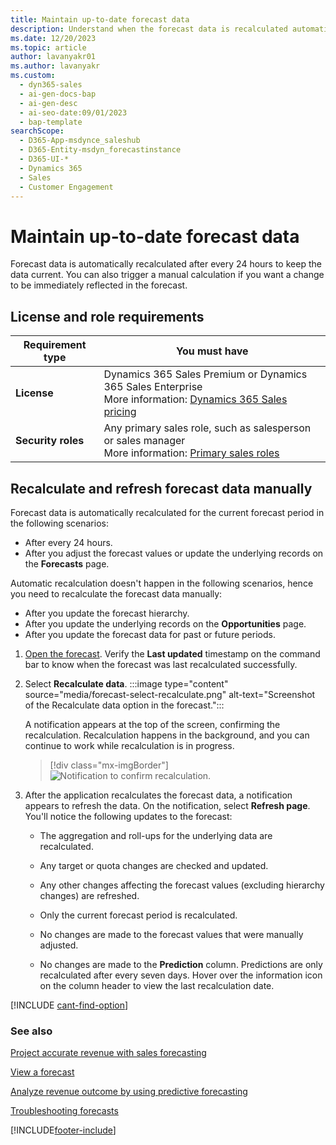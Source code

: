 ```yaml
---
title: Maintain up-to-date forecast data
description: Understand when the forecast data is recalculated automatically and when and how to trigger a manual recalculation.
ms.date: 12/20/2023
ms.topic: article
author: lavanyakr01
ms.author: lavanyakr
ms.custom:
  - dyn365-sales
  - ai-gen-docs-bap
  - ai-gen-desc
  - ai-seo-date:09/01/2023
  - bap-template
searchScope:
  - D365-App-msdynce_saleshub
  - D365-Entity-msdyn_forecastinstance
  - D365-UI-*
  - Dynamics 365
  - Sales
  - Customer Engagement
---
```


# Maintain up-to-date forecast data

Forecast data is automatically recalculated after every 24 hours to keep the data current. You can also trigger a manual calculation if you want a change to be immediately reflected in the forecast.

## License and role requirements

| Requirement type | You must have |
|-----------------------|---------|
| **License** | Dynamics 365 Sales Premium or Dynamics 365 Sales Enterprise  <br>More information: [Dynamics 365 Sales pricing](https://dynamics.microsoft.com/sales/pricing/) |
| **Security roles** | Any primary sales role, such as salesperson or sales manager<br>  More information: [Primary sales roles](security-roles-for-sales.md#primary-sales-roles)|


## Recalculate and refresh forecast data manually

Forecast data is automatically recalculated for the current forecast period in the following scenarios:

- After every 24 hours.
- After you adjust the forecast values or update the underlying records on the **Forecasts** page.

Automatic recalculation doesn't happen in the following scenarios, hence you need to recalculate the forecast data manually:

- After you update the forecast hierarchy.
- After you update the underlying records on the **Opportunities** page.
- After you update the forecast data for past or future periods.

1. [Open the forecast](view-forecasts.md). Verify the **Last updated** timestamp on the command bar to know when the forecast was last recalculated successfully.


1. Select **Recalculate data**.
    :::image type="content" source="media/forecast-select-recalculate.png" alt-text="Screenshot of the Recalculate data option in the forecast.":::

    A notification appears at the top of the screen, confirming the recalculation. Recalculation happens in the background, and you can continue to work while recalculation is in progress.

    > [!div class="mx-imgBorder"]
    > ![Notification to confirm recalculation.](media/forecast-recalculate-data-toast-notification.png "Notification to confirm recalculation")

2. After the application recalculates the forecast data, a notification appears to refresh the data. On the notification, select **Refresh page**. You'll notice the following updates to the forecast:

    -	The aggregation and roll-ups for the underlying data are recalculated.
    
    -	Any target or quota changes are checked and updated.
    
    -	Any other changes affecting the forecast values (excluding hierarchy changes) are refreshed.
    
    -	Only the current forecast period is recalculated.
    - No changes are made to the forecast values that were manually adjusted.
    - No changes are made to the **Prediction** column. Predictions are only recalculated after every seven days. Hover over the information icon on the column header to view the last recalculation date.
    
[!INCLUDE [cant-find-option](../includes/cant-find-option.md)]

### See also

[Project accurate revenue with sales forecasting](project-accurate-revenue-sales-forecasting.md)<br>

[View a forecast](view-forecasts.md)<br>

[Analyze revenue outcome by using predictive forecasting](/dynamics365/ai/sales/analyze-revenue-outcome-using-predictive-forecasting)

[Troubleshooting forecasts](ts-forecasts.md)


[!INCLUDE[footer-include](../includes/footer-banner.md)]
